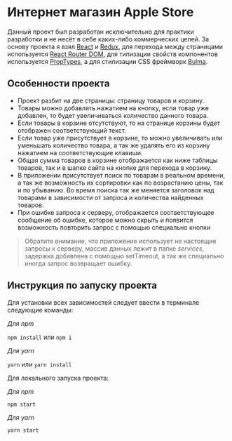 # Интернет магазин Apple Store

Данный проект был разработан исключительно для практики
разработки и не несёт в себе каких-либо коммерческих целей.
За основу проекта я взял [React](https://github.com/facebook/react)
и [Redux](https://github.com/reduxjs/redux), для перехода между
страницами используется [React Router DOM](https://github.com/ReactTraining/react-router),
для типизации свойств компонентов используется
[PropTypes](https://github.com/facebook/prop-types), а для стилизации
CSS фреймворк [Bulma](https://github.com/jgthms/bulma).

## Особенности проекта

- Проект разбит на две страницы: страницу товаров и корзину.
- Товары можно добавлять нажатием на кнопку, если товар уже
  добавлен, то будет увеличиваться количество данного товара.
- Если товары в корзине отсутствуют, то на странице корзины
  будет отображен соответствующий текст.
- Если товар уже присутствует в корзине, то можно увеличивать
  или уменьшать количество товара, а так же удалять его из корзину
  нажатием на соответствующие клавиши.
- Общая сумма товаров в корзине отображается как ниже таблицы
  товаров, так и в шапке сайта на кнопке для перехода в корзину.
- В приложении присутствует поиск по товарам в реальном
  времени, а так же возможность их сортировки как по возрастанию цены, так
  и по убыванию. Во время поиска так же меняется заголовок над товарами
  в зависимости от запроса и количества найденных товаров.
- При ошибке запроса к серверу, отображается соответствующее сообщение
  об ошибке, которое можно скрыть и появится возможность повторить запрос
  с помощью специально кнопки

> Обратите внимание, что приложение использует не настоящие запросы
> к серверу, массив данных лежит в папке _services_, задержка
> добавлена с помощью setTimeout, а так же специально иногда запрос
> возвращает ошибку.

## Инструкция по запуску проекта

Для установки всех зависимостей следует ввести в терминале
следующие команды:

_Для npm_

`npm install` или `npm i`

_Для yarn_

`yarn` или `yarn install`

Для локального запуска проекта:

_Для npm_

`npm start`

_Для yarn_

`yarn start`
